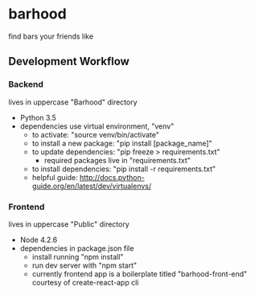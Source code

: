 # barhood

find bars your friends like


## Development Workflow

### Backend
lives in uppercase "Barhood" directory
* Python 3.5
* dependencies use virtual environment, "venv"
    * to activate: "source venv/bin/activate"
    * to install a new package: "pip install [package_name]"
    * to update dependencies: "pip freeze > requirements.txt"
        * required packages live in "requirements.txt"
    * to install dependencies: "pip install -r requirements.txt"
    * helpful guide: http://docs.python-guide.org/en/latest/dev/virtualenvs/

### Frontend
lives in uppercase "Public" directory
* Node 4.2.6
* dependencies in package.json file
    * install running "npm install"
    * run dev server with "npm start"
    * currently frontend app is a boilerplate titled "barhood-front-end" courtesy of create-react-app cli

